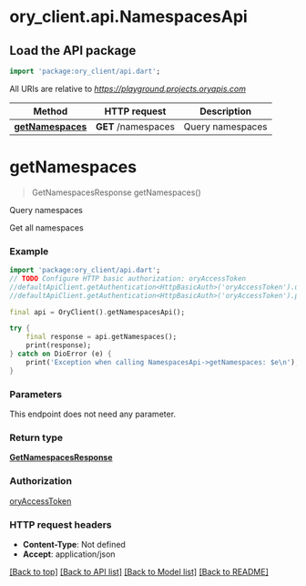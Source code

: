 # ory_client.api.NamespacesApi

## Load the API package
```dart
import 'package:ory_client/api.dart';
```

All URIs are relative to *https://playground.projects.oryapis.com*

Method | HTTP request | Description
------------- | ------------- | -------------
[**getNamespaces**](NamespacesApi.md#getnamespaces) | **GET** /namespaces | Query namespaces


# **getNamespaces**
> GetNamespacesResponse getNamespaces()

Query namespaces

Get all namespaces

### Example
```dart
import 'package:ory_client/api.dart';
// TODO Configure HTTP basic authorization: oryAccessToken
//defaultApiClient.getAuthentication<HttpBasicAuth>('oryAccessToken').username = 'YOUR_USERNAME'
//defaultApiClient.getAuthentication<HttpBasicAuth>('oryAccessToken').password = 'YOUR_PASSWORD';

final api = OryClient().getNamespacesApi();

try {
    final response = api.getNamespaces();
    print(response);
} catch on DioError (e) {
    print('Exception when calling NamespacesApi->getNamespaces: $e\n');
}
```

### Parameters
This endpoint does not need any parameter.

### Return type

[**GetNamespacesResponse**](GetNamespacesResponse.md)

### Authorization

[oryAccessToken](../README.md#oryAccessToken)

### HTTP request headers

 - **Content-Type**: Not defined
 - **Accept**: application/json

[[Back to top]](#) [[Back to API list]](../README.md#documentation-for-api-endpoints) [[Back to Model list]](../README.md#documentation-for-models) [[Back to README]](../README.md)

